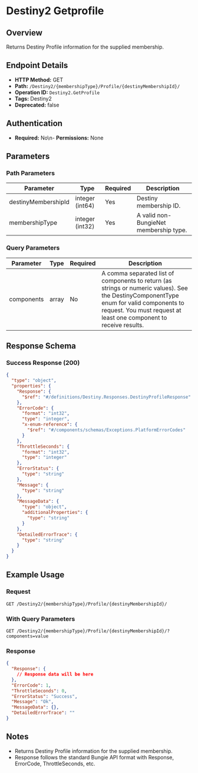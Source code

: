 # Destiny2 Getprofile

## Overview
Returns Destiny Profile information for the supplied membership.

## Endpoint Details
- **HTTP Method:** GET
- **Path:** `/Destiny2/{membershipType}/Profile/{destinyMembershipId}/`
- **Operation ID:** `Destiny2.GetProfile`
- **Tags:** Destiny2
- **Deprecated:** false

## Authentication
- **Required:** No\n- **Permissions:** None

## Parameters

### Path Parameters
| Parameter | Type | Required | Description |
|-----------|------|----------|-------------|
| destinyMembershipId | integer (int64) | Yes | Destiny membership ID. |
| membershipType | integer (int32) | Yes | A valid non-BungieNet membership type. |

### Query Parameters
| Parameter | Type | Required | Description |
|-----------|------|----------|-------------|
| components | array | No | A comma separated list of components to return (as strings or numeric values). See the DestinyComponentType enum for valid components to request. You must request at least one component to receive results. |


## Response Schema

### Success Response (200)
```json
{
  "type": "object",
  "properties": {
    "Response": {
      "$ref": "#/definitions/Destiny.Responses.DestinyProfileResponse"
    },
    "ErrorCode": {
      "format": "int32",
      "type": "integer",
      "x-enum-reference": {
        "$ref": "#/components/schemas/Exceptions.PlatformErrorCodes"
      }
    },
    "ThrottleSeconds": {
      "format": "int32",
      "type": "integer"
    },
    "ErrorStatus": {
      "type": "string"
    },
    "Message": {
      "type": "string"
    },
    "MessageData": {
      "type": "object",
      "additionalProperties": {
        "type": "string"
      }
    },
    "DetailedErrorTrace": {
      "type": "string"
    }
  }
}
```


## Example Usage

### Request
```http
GET /Destiny2/{membershipType}/Profile/{destinyMembershipId}/
```

### With Query Parameters
```http
GET /Destiny2/{membershipType}/Profile/{destinyMembershipId}/?components=value
```

### Response
```json
{
  "Response": {
    // Response data will be here
  },
  "ErrorCode": 1,
  "ThrottleSeconds": 0,
  "ErrorStatus": "Success",
  "Message": "Ok",
  "MessageData": {},
  "DetailedErrorTrace": ""
}
```

## Notes
- Returns Destiny Profile information for the supplied membership.
- Response follows the standard Bungie API format with Response, ErrorCode, ThrottleSeconds, etc.
